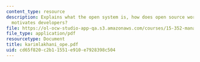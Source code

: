 ```yaml
---
content_type: resource
description: Explains what the open system is, how does open source work and what
  motivates developers?
file: https://ol-ocw-studio-app-qa.s3.amazonaws.com/courses/15-352-managing-innovation-emerging-trends-spring-2005/cd65f820c2b11551e910e7928398c504_karimlakhani_ope.pdf
file_type: application/pdf
resourcetype: Document
title: karimlakhani_ope.pdf
uid: cd65f820-c2b1-1551-e910-e7928398c504
---
```

